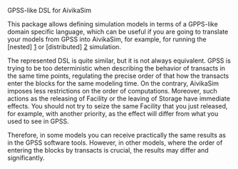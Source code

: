 GPSS-like DSL for AivikaSim

This package allows defining simulation models in terms of a GPPS-like
domain specific language, which can be useful if you are going to
translate your models from GPSS into AivikaSim, for example,
for running the [nested] [1] or [distributed] [2] simulation.

The represented DSL is quite similar, but it is not always equivalent. 
GPSS is trying to be too deterministic when describing the behavior of 
transacts in the same time points, regulating the precise order of that 
how the transacts enter the blocks for the same modeling time. On the contrary, 
AivikaSim imposes less restrictions on the order of computations. Moreover, 
such actions as the releasing of Facility or the leaving of Storage have 
immediate effects. You should not try to seize the same Facility that 
you just released, for example, with another priority, as the effect will 
differ from what you used to see in GPSS.

Therefore, in some models you can receive practically the same results as 
in the GPSS software tools. However, in other models, where the order of 
entering the blocks by transacts is crucial, the results may differ and 
significantly. 

[1]: http://www.aivikasoft.com/aivikasim/aivikasim-branches "aivika-branches"
[2]: http://www.aivikasoft.com/aivikasim/aivikasim-distributed "aivika-distributed"
